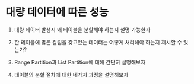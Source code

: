 # 대량 데이터에 따른 성능

1. 대량 데이터 발생시 왜 테이블을 분할해야 하는지 설명 가능한가

2. 한 테이블에 많은 칼럼을 갖고있는 데이터는 어떻게 처리해야 하는지 제시할 수 있는가?

3. Range Partition과 List Partition에 대해 간단히 설명해보자

4. 테이블의 분할 절차에 대한 네가지 과정을 설명해보자